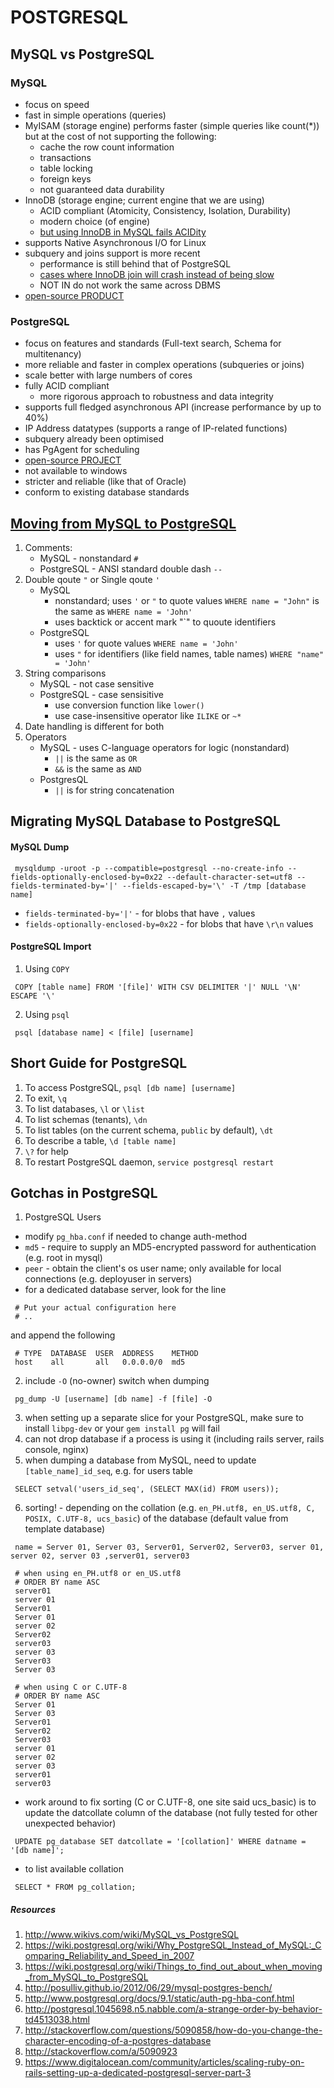 # POSTGRESQL

## MySQL vs PostgreSQL

### MySQL
* focus on speed
* fast in simple operations (queries)
* MyISAM (storage engine) performs faster (simple queries like count(*)) but at the cost of not supporting the following:
  * cache the row count information
  * transactions
  * table locking
  * foreign keys
  * not guaranteed data durability
* InnoDB (storage engine; current engine that we are using)
  * ACID compliant (Atomicity, Consistency, Isolation, Durability)
  * modern choice (of engine)
  * [but using InnoDB in MySQL fails ACIDity](http://www.wikivs.com/wiki/MySQL_vs_PostgreSQL#ACID_Compliance)
* supports Native Asynchronous I/O for Linux
* subquery and joins support is more recent
  * performance is still behind that of PostgreSQL
  * [cases where InnoDB join will crash instead of being slow](http://www.wikivs.com/wiki/MySQL_vs_PostgreSQL#Joins)
  * NOT IN do not work the same across DBMS
* [open-source PRODUCT](http://www.wikivs.com/wiki/MySQL_vs_PostgreSQL#Development)

### PostgreSQL
* focus on features and standards (Full-text search, Schema for multitenancy)
* more reliable and faster in complex operations (subqueries or joins)
* scale better with large numbers of cores
* fully ACID compliant
  * more rigorous approach to robustness and data integrity
* supports full fledged asynchronous API (increase performance by up to 40%)
* IP Address datatypes (supports a range of IP-related functions)
* subquery already been optimised
* has PgAgent for scheduling
* [open-source PROJECT](http://www.wikivs.com/wiki/MySQL_vs_PostgreSQL#Development)
* not available to windows
* stricter and reliable (like that of Oracle)
* conform to existing database standards


## [Moving from MySQL to PostgreSQL](https://wiki.postgresql.org/wiki/Things_to_find_out_about_when_moving_from_MySQL_to_PostgreSQL)
1.  Comments:
    * MySQL - nonstandard `#`
    * PostgreSQL - ANSI standard double dash `--`
2.  Double qoute `"` or Single qoute `'`
    * MySQL
      * nonstandard; uses `'` or `"` to quote values `WHERE name = "John"` is the same as `WHERE name = 'John'`
      * uses backtick or accent mark "`" to quoute identifiers
    * PostgreSQL
      * uses `'` for quote values `WHERE name = 'John'`
      * uses `"` for identifiers (like field names, table names) `WHERE "name" = 'John'`
3.  String comparisons
    * MySQL - not case sensitive
    * PostgreSQL - case sensisitive
      * use conversion function like `lower()`
      * use case-insensitive operator like `ILIKE` or `~*`
4. Date handling is different for both
5. Operators
   * MySQL - uses C-language operators for logic (nonstandard)
     * `||` is the same as `OR`
     * `&&` is the same as `AND`
   * PostgresQL
     * `||` is for string concatenation
    
## Migrating MySQL Database to PostgreSQL

#### MySQL Dump

```
 mysqldump -uroot -p --compatible=postgresql --no-create-info --fields-optionally-enclosed-by=0x22 --default-character-set=utf8 --fields-terminated-by='|' --fields-escaped-by='\' -T /tmp [database name]
```

* `fields-terminated-by='|'` - for blobs that have `,` values
* `fields-optionally-enclosed-by=0x22` - for blobs that have `\r\n` values


#### PostgreSQL Import
1. Using `COPY`
 
  ```
   COPY [table name] FROM '[file]' WITH CSV DELIMITER '|' NULL '\N' ESCAPE '\'
  ```

2. Using `psql`

  ```
   psql [database name] < [file] [username]
  ```

## Short Guide for PostgreSQL
1.  To access PostgreSQL, `psql [db name] [username]`
2.  To exit, `\q`
3.  To list databases, `\l` or `\list`
4.  To list schemas (tenants), `\dn`
5.  To list tables (on the current schema, `public` by default), `\dt`
6.  To describe a table, `\d [table name]`
7.  `\?` for help
8.  To restart PostgreSQL daemon, `service postgresql restart`


## Gotchas in PostgreSQL
1. PostgreSQL Users
 * modify `pg_hba.conf` if needed to change auth-method
  * `md5` - require to supply an MD5-encrypted password for authentication (e.g. root in mysql)
  * `peer` - obtain the client's os user name; only available for local connections (e.g. deployuser in servers)
 * for a dedicated database server, look for the line
 
 ```
  # Put your actual configuration here
  # ..
 ```

 and append the following
    
 ```
  # TYPE  DATABASE  USER  ADDRESS    METHOD
  host    all       all   0.0.0.0/0  md5
 ```

2. include `-O` (no-owner) switch when dumping

 ```
  pg_dump -U [username] [db name] -f [file] -O
 ```

3. when setting up a separate slice for your PostgreSQL, make sure to install `libpg-dev` or your `gem install pg` will fail
4. can not drop database if a process is using it (including rails server, rails console, nginx)
5. when dumping a database from MySQL, need to update `[table_name]_id_seq`, e.g. for users table

 ```
  SELECT setval('users_id_seq', (SELECT MAX(id) FROM users));
 ```

6. sorting! - depending on the collation (e.g. `en_PH.utf8, en_US.utf8, C, POSIX, C.UTF-8, ucs_basic`) of the database (default value from template database)

 ```
  name = Server 01, Server 03, Server01, Server02, Server03, server 01, server 02, server 03 ,server01, server03
 
  # when using en_PH.utf8 or en_US.utf8
  # ORDER BY name ASC
  server01
  server 01
  Server01
  Server 01
  server 02
  Server02
  server03
  server 03
  Server03
  Server 03
 
  # when using C or C.UTF-8
  # ORDER BY name ASC
  Server 01
  Server 03
  Server01
  Server02
  Server03
  server 01
  server 02
  server 03
  server01
  server03
 ```

   * work around to fix sorting (C or C.UTF-8, one site said ucs_basic) is to update the datcollate column of the database (not fully tested for other unexpected behavior)

 ```
  UPDATE pg_database SET datcollate = '[collation]' WHERE datname = '[db name]';
 ```

   * to list available collation

 ```
  SELECT * FROM pg_collation;
 ```


##### Resources
1. http://www.wikivs.com/wiki/MySQL_vs_PostgreSQL
2. https://wiki.postgresql.org/wiki/Why_PostgreSQL_Instead_of_MySQL:_Comparing_Reliability_and_Speed_in_2007
3. https://wiki.postgresql.org/wiki/Things_to_find_out_about_when_moving_from_MySQL_to_PostgreSQL
4. http://posulliv.github.io/2012/06/29/mysql-postgres-bench/
5. http://www.postgresql.org/docs/9.1/static/auth-pg-hba-conf.html
6. http://postgresql.1045698.n5.nabble.com/a-strange-order-by-behavior-td4513038.html
7. http://stackoverflow.com/questions/5090858/how-do-you-change-the-character-encoding-of-a-postgres-database
8. http://stackoverflow.com/a/5090923
9. https://www.digitalocean.com/community/articles/scaling-ruby-on-rails-setting-up-a-dedicated-postgresql-server-part-3
